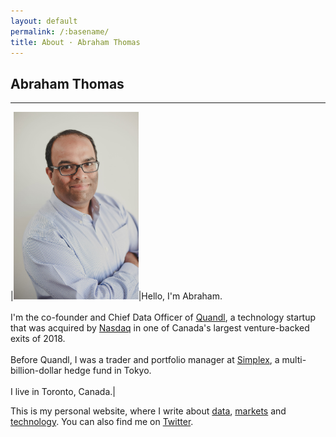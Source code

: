 ```yaml
---
layout: default
permalink: /:basename/
title: About · Abraham Thomas
---
```


## Abraham Thomas

----

|<img style="width:200px" src="/assets/img/Abraham-Thomas.jpg">|Hello, I'm Abraham. <br/><br/>I'm the co-founder and Chief Data Officer of [Quandl](https://www.quandl.com), a technology startup that was acquired by [Nasdaq](https://www.nasdaq.com) in one of Canada's largest venture-backed exits of 2018. <br/><br/>Before Quandl, I was a trader and portfolio manager at [Simplex](https://www.simplexasset.com), a multi-billion-dollar hedge fund in Tokyo. <br/><br/>I live in Toronto, Canada.|

This is my personal website, where I write about [data](/data), [markets](/markets) and [technology](/technology).  You can also find me on [Twitter](https://twitter.com/athomasq).

<br/>
<br/>